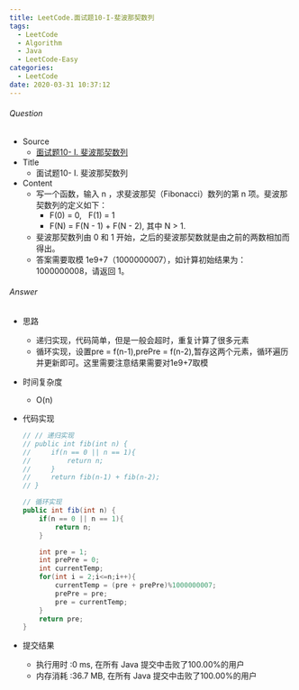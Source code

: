 ```yaml
---
title: LeetCode.面试题10-I-斐波那契数列
tags:
  - LeetCode
  - Algorithm
  - Java
  - LeetCode-Easy
categories:
  - LeetCode
date: 2020-03-31 10:37:12
---
```

###### Question
- Source
	- [面试题10- I. 斐波那契数列](https://leetcode-cn.com/problems/fei-bo-na-qi-shu-lie-lcof/) 
- Title
	- 面试题10- I. 斐波那契数列 
- Content
	- 写一个函数，输入 n ，求斐波那契（Fibonacci）数列的第 n 项。斐波那契数列的定义如下：
		- F(0) = 0,   F(1) = 1
		- F(N) = F(N - 1) + F(N - 2), 其中 N > 1.
	- 斐波那契数列由 0 和 1 开始，之后的斐波那契数就是由之前的两数相加而得出。
	- 答案需要取模 1e9+7（1000000007），如计算初始结果为：1000000008，请返回 1。

<!--more-->

###### Answer
- 思路
	- 递归实现，代码简单，但是一般会超时，重复计算了很多元素
	- 循环实现，设置pre = f(n-1),prePre = f(n-2),暂存这两个元素，循环遍历并更新即可。这里需要注意结果需要对1e9+7取模 
- 时间复杂度
	- O(n) 	
- 代码实现

	```Java
	// // 递归实现
    // public int fib(int n) {
    //     if(n == 0 || n == 1){
    //         return n;
    //     }
    //     return fib(n-1) + fib(n-2);
    // }

    // 循环实现
    public int fib(int n) {
        if(n == 0 || n == 1){
            return n;
        }

        int pre = 1;
        int prePre = 0;
        int currentTemp;
        for(int i = 2;i<=n;i++){
            currentTemp = (pre + prePre)%1000000007;
            prePre = pre;
            pre = currentTemp;
        }
        return pre;
    }
	```
- 提交结果
	- 执行用时 :0 ms, 在所有 Java 提交中击败了100.00%的用户
	- 内存消耗 :36.7 MB, 在所有 Java 提交中击败了100.00%的用户
